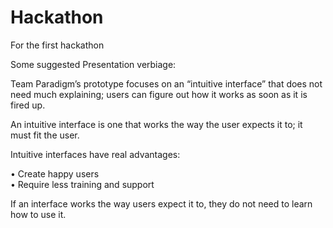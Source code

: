 # Hackathon
For the first hackathon

Some suggested Presentation verbiage:

Team Paradigm’s prototype focuses on an “intuitive interface” that does not need much explaining; users can figure out how it works as soon as it is fired up.  

An intuitive interface is one that works the way the user expects it to; it must fit the user.

 Intuitive interfaces have real advantages:

•	Create happy users  
•	Require less training and support

If an interface works the way users expect it to, they do not need to learn how to use it.
